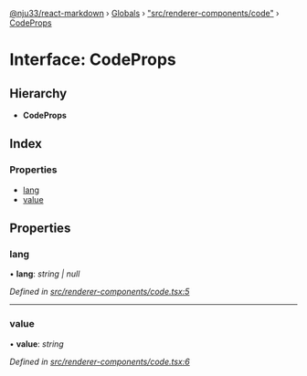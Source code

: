 [@nju33/react-markdown](../README.md) › [Globals](../globals.md) › ["src/renderer-components/code"](../modules/_src_renderer_components_code_.md) › [CodeProps](_src_renderer_components_code_.codeprops.md)

# Interface: CodeProps

## Hierarchy

* **CodeProps**

## Index

### Properties

* [lang](_src_renderer_components_code_.codeprops.md#lang)
* [value](_src_renderer_components_code_.codeprops.md#value)

## Properties

###  lang

• **lang**: *string | null*

*Defined in [src/renderer-components/code.tsx:5](https://github.com/nju33/react-markdown/blob/b4ce032/src/renderer-components/code.tsx#L5)*

___

###  value

• **value**: *string*

*Defined in [src/renderer-components/code.tsx:6](https://github.com/nju33/react-markdown/blob/b4ce032/src/renderer-components/code.tsx#L6)*
